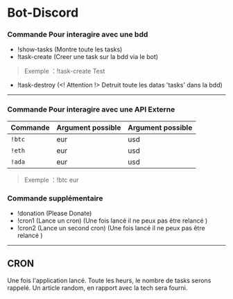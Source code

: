 ﻿# Bot-Discord


### Commande Pour interagire avec une bdd 

- !show-tasks  (Montre toute les tasks)
- !task-create (Creer une task sur la bdd via le bot)
> Exemple ：!task-create Test
- !task-destroy (<! Attention !>  Detruit toute les datas 'tasks' dans la bdd)
     
     
 -------------------------------------------------------------------------------------


### Commande Pour interagire avec une API Externe

| Commande  | Argument possible | Argument possible |
| ------------- | ------------- | ------------- |
| `!btc`   | eur | usd  |
| `!eth` | eur | usd |
| `!ada` | eur | usd |


> Exemple ：!btc eur


### Commande supplémentaire


- !donation (Please Donate)
- !cron1 (Lance un cron) (Une fois lancé il ne peux pas être relancé )
- !cron2 (Lance un second cron) (Une fois lancé il ne peux pas être relancé )


 -------------------------------------------------------------------------------------
 
 ## CRON
 Une fois l'application lancé. Toute les heurs, le nombre de tasks serons rappelé.
 Un article random, en rapport avec la tech sera fourni.
